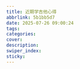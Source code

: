 ```yaml
---
title: 近期学吉他心得
abbrlink: 5b1bb5d7
date: 2025-07-26 09:00:24
tags:
categories:
cover:
description:
swiper_index:
sticky:
---
```

